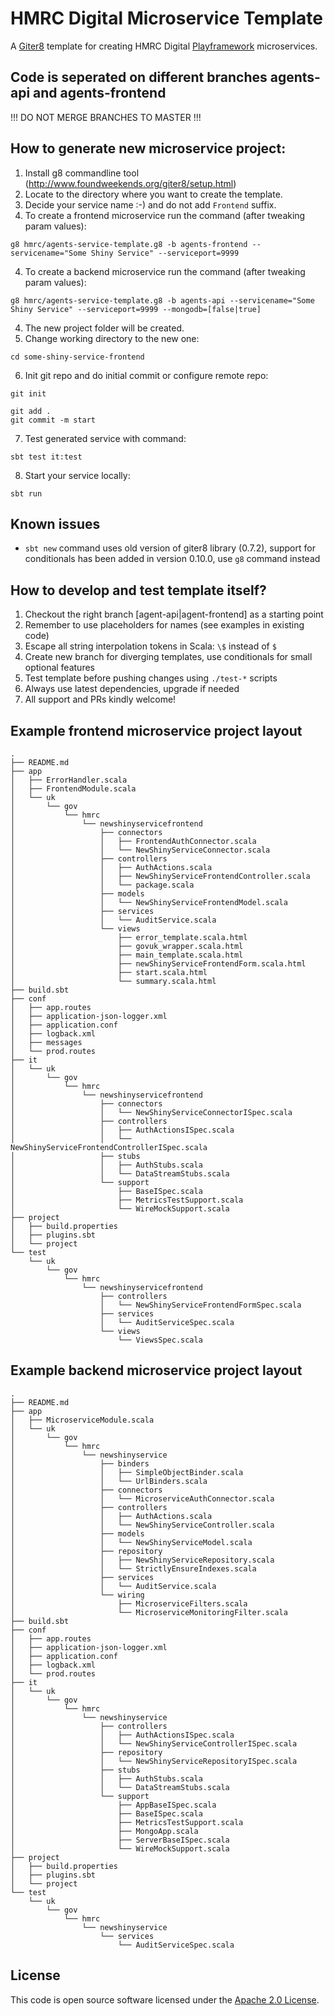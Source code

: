 
# HMRC Digital Microservice Template

A [Giter8](http://www.foundweekends.org/giter8/) template for creating HMRC Digital [Playframework](https://playframework.com/) microservices.

## Code is seperated on different branches agents-api and agents-frontend

!!! DO NOT MERGE BRANCHES TO MASTER !!!

## How to generate new microservice project:

1. Install g8 commandline tool (http://www.foundweekends.org/giter8/setup.html)
1. Locate to the directory where you want to create the template.
2. Decide your service name :-) and do not add `Frontend` suffix.
3. To create a frontend microservice run the command (after tweaking param values):

  ```
  g8 hmrc/agents-service-template.g8 -b agents-frontend --servicename="Some Shiny Service" --serviceport=9999
  ```
  
4. To create a backend microservice run the command (after tweaking param values):

  ```
  g8 hmrc/agents-service-template.g8 -b agents-api --servicename="Some Shiny Service" --serviceport=9999 --mongodb=[false|true]
  ```

4. The new project folder will be created.
5. Change working directory to the new one:

  `cd some-shiny-service-frontend`

6. Init git repo and do initial commit or configure remote repo:

  ```
  git init
  
  git add .
  git commit -m start
  ```

7. Test generated service with command:

  ```
  sbt test it:test
  ```
  
8. Start your service locally:

  ```
  sbt run
  ```
  
## Known issues

* `sbt new` command uses old version of giter8 library (0.7.2), support for conditionals has been added in version 0.10.0, use `g8` command instead
  
  
## How to develop and test template itself?

1. Checkout the right branch [agent-api|agent-frontend] as a starting point
2. Remember to use placeholders for names (see examples in existing code)
3. Escape all string interpolation tokens in Scala: `\$` instead of `$` 
3. Create new branch for diverging templates, use conditionals for small optional features 
4. Test template before pushing changes using `./test-*` scripts
5. Always use latest dependencies, upgrade if needed
6. All support and PRs kindly welcome!
  
## Example frontend microservice project layout

```
.
├── README.md
├── app
│   ├── ErrorHandler.scala
│   ├── FrontendModule.scala
│   └── uk
│       └── gov
│           └── hmrc
│               └── newshinyservicefrontend
│                   ├── connectors
│                   │   ├── FrontendAuthConnector.scala
│                   │   └── NewShinyServiceConnector.scala
│                   ├── controllers
│                   │   ├── AuthActions.scala
│                   │   ├── NewShinyServiceFrontendController.scala
│                   │   └── package.scala
│                   ├── models
│                   │   └── NewShinyServiceFrontendModel.scala
│                   ├── services
│                   │   └── AuditService.scala
│                   └── views
│                       ├── error_template.scala.html
│                       ├── govuk_wrapper.scala.html
│                       ├── main_template.scala.html
│                       ├── newShinyServiceFrontendForm.scala.html
│                       ├── start.scala.html
│                       └── summary.scala.html
├── build.sbt
├── conf
│   ├── app.routes
│   ├── application-json-logger.xml
│   ├── application.conf
│   ├── logback.xml
│   ├── messages
│   └── prod.routes
├── it
│   └── uk
│       └── gov
│           └── hmrc
│               └── newshinyservicefrontend
│                   ├── connectors
│                   │   └── NewShinyServiceConnectorISpec.scala
│                   ├── controllers
│                   │   ├── AuthActionsISpec.scala
│                   │   └── NewShinyServiceFrontendControllerISpec.scala
│                   ├── stubs
│                   │   ├── AuthStubs.scala
│                   │   └── DataStreamStubs.scala
│                   └── support
│                       ├── BaseISpec.scala
│                       ├── MetricsTestSupport.scala
│                       └── WireMockSupport.scala
├── project
│   ├── build.properties
│   ├── plugins.sbt
│   └── project
└── test
    └── uk
        └── gov
            └── hmrc
                └── newshinyservicefrontend
                    ├── controllers
                    │   └── NewShinyServiceFrontendFormSpec.scala
                    ├── services
                    │   └── AuditServiceSpec.scala
                    └── views
                        └── ViewsSpec.scala
```

## Example backend microservice project layout

```
.
├── README.md
├── app
│   ├── MicroserviceModule.scala
│   └── uk
│       └── gov
│           └── hmrc
│               └── newshinyservice
│                   ├── binders
│                   │   ├── SimpleObjectBinder.scala
│                   │   └── UrlBinders.scala
│                   ├── connectors
│                   │   └── MicroserviceAuthConnector.scala
│                   ├── controllers
│                   │   ├── AuthActions.scala
│                   │   └── NewShinyServiceController.scala
│                   ├── models
│                   │   └── NewShinyServiceModel.scala
│                   ├── repository
│                   │   ├── NewShinyServiceRepository.scala
│                   │   └── StrictlyEnsureIndexes.scala
│                   ├── services
│                   │   └── AuditService.scala
│                   └── wiring
│                       ├── MicroserviceFilters.scala
│                       └── MicroserviceMonitoringFilter.scala
├── build.sbt
├── conf
│   ├── app.routes
│   ├── application-json-logger.xml
│   ├── application.conf
│   ├── logback.xml
│   └── prod.routes
├── it
│   └── uk
│       └── gov
│           └── hmrc
│               └── newshinyservice
│                   ├── controllers
│                   │   ├── AuthActionsISpec.scala
│                   │   └── NewShinyServiceControllerISpec.scala
│                   ├── repository
│                   │   └── NewShinyServiceRepositoryISpec.scala
│                   ├── stubs
│                   │   ├── AuthStubs.scala
│                   │   └── DataStreamStubs.scala
│                   └── support
│                       ├── AppBaseISpec.scala
│                       ├── BaseISpec.scala
│                       ├── MetricsTestSupport.scala
│                       ├── MongoApp.scala
│                       ├── ServerBaseISpec.scala
│                       └── WireMockSupport.scala
├── project
│   ├── build.properties
│   ├── plugins.sbt
│   └── project
└── test
    └── uk
        └── gov
            └── hmrc
                └── newshinyservice
                    └── services
                        └── AuditServiceSpec.scala
```

## License

This code is open source software licensed under the [Apache 2.0 License]("http://www.apache.org/licenses/LICENSE-2.0.html").
